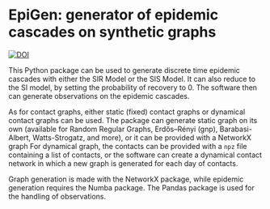# EpiGen: generator of epidemic cascades on synthetic graphs

[![DOI](https://zenodo.org/badge/405091892.svg)](https://zenodo.org/badge/latestdoi/405091892)


This Python package can be used to generate discrete time epidemic cascades with either the SIR Model or the SIS Model.
It can also reduce to the SI model, by setting the probability of recovery to 0.
The software then can generate observations on the epidemic cascades.

As for contact graphs, either static (fixed) contact graphs or dynamical contact graphs can be used.  The package can generate static graph on its own (available for Random Regular Graphs, Erdős–Rényi (gnp), Barabasi-Albert, Watts-Strogatz, and more), or it can be provided with a NetworkX graph
For dynamical graph, the contacts can be provided with a `npz` file containing a list of contacts, or the software can create a dynamical contact network in which a new graph is generated for each day of contacts.

Graph generation is made with the NetworkX package, while epidemic generation requires the Numba package. The Pandas package is used for the handling of observations.
